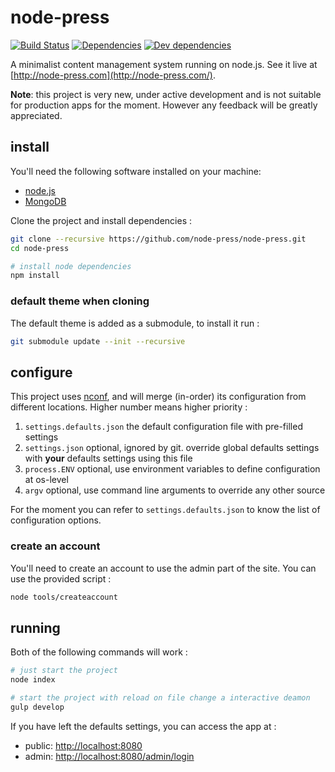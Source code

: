 node-press
==========

[![Build Status](https://travis-ci.org/node-press/node-press.svg?branch=develop)](https://travis-ci.org/node-press/node-press) [ ![Dependencies](https://david-dm.org/node-press/node-press.svg)](https://david-dm.org/node-press/node-press) [ ![Dev dependencies](https://david-dm.org/node-press/node-press/dev-status.svg)](https://david-dm.org/node-press/node-press#info=devDependencies)

A minimalist content management system running on node.js. See it live at [http://node-press.com](http://node-press.com/).

**Note**: this project is very new, under active development and is not suitable for production apps for the moment. However any feedback will be greatly appreciated.

## install

You'll need the following software installed on your machine:

 * [node.js](http://nodejs.org/)
 * [MongoDB](http://www.mongodb.org/)

Clone the project and install dependencies :

```bash
git clone --recursive https://github.com/node-press/node-press.git
cd node-press

# install node dependencies
npm install
```

### default theme when cloning

The default theme is added as a submodule, to install it run :

```bash
git submodule update --init --recursive
```

## configure

This project uses [nconf](https://github.com/flatiron/nconf), and will merge (in-order) its configuration from different locations. Higher number means higher priority :

 1.  ```settings.defaults.json``` the default configuration file with pre-filled settings
 2. ```settings.json``` optional, ignored by git. override global defaults settings with **your** defaults settings using this file
 3. ```process.ENV``` optional, use environment variables to define configuration at os-level
 4. ```argv``` optional, use command line arguments to override any other source

For the moment you can refer to ```settings.defaults.json``` to know the list of configuration options.

### create an account

You'll need to create an account to use the admin part of the site. You can use the provided script :

```bash
node tools/createaccount
```

## running

Both of the following commands will work :

```bash
# just start the project
node index

# start the project with reload on file change a interactive deamon
gulp develop
```

If you have left the defaults settings, you can access the app at :

 * public: [http://localhost:8080](http://localhost:8080)
 * admin: [http://localhost:8080/admin/login](http://localhost:8080/admin/login)